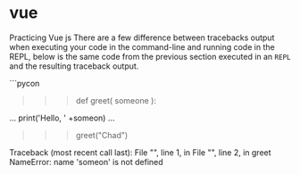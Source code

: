 # vue
Practicing Vue js
There are a few difference between tracebacks output when executing your code in the command-line and running code in the REPL, below is the same code from the previous section executed in an `REPL` and the resulting traceback output.

\```pycon
>>> def greet( someone ):
>>>
...   print('Hello, ' +someon)
... 
>>> greet("Chad")

Traceback (most recent call last):
  File "", line 1, in 
  File "", line 2, in greet
NameError: name 'someon' is not defined
```
